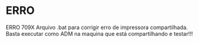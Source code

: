 # ERRO
ERRO 709X 
Arquivo .bat para corrigir erro de impressora compartilhada. Basta executar como ADM na maquina que está compartilhando e testar!!!
